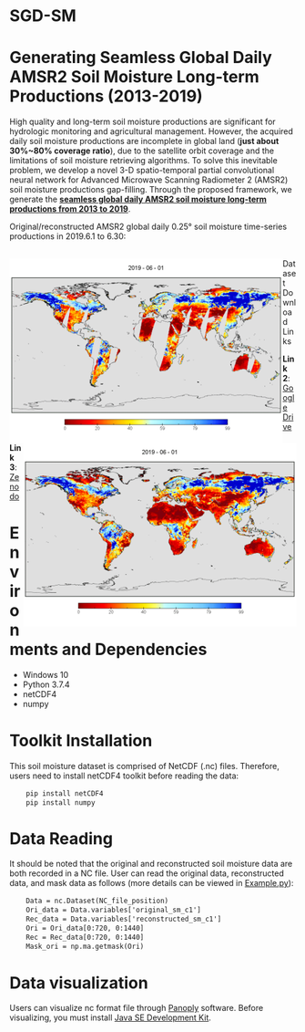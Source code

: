 # SGD-SM
# Generating Seamless Global Daily AMSR2 Soil Moisture Long-term Productions (2013-2019)

High quality and long-term soil moisture productions are significant for hydrologic monitoring and agricultural management. 
However, the acquired daily soil moisture productions are incomplete in global land (**just about 30%~80% coverage ratio**),
 due to the satellite orbit coverage and the limitations of soil moisture retrieving algorithms. To solve this inevitable problem, 
 we develop a novel 3-D spatio-temporal partial convolutional neural network for Advanced Microwave Scanning Radiometer 2 (AMSR2) soil moisture productions gap-filling. 
 Through the proposed framework, we generate the [**seamless global daily AMSR2 soil moisture long-term productions from 2013 to 2019**](https://qzhang95.github.io/Projects/Global-Daily-Seamless-AMSR2/).

Original/reconstructed AMSR2 global daily 0.25° soil moisture time-series productions in 2019.6.1 to 6.30:

<br/>
<img src="./figures/ori.gif" align=left width="480px"/>
<img src="./figures/rec.gif" align=right width="480px/>
<br/>


# Dataset Download Links


**Link 2**: [Google Drive](https://drive.google.com/file/d/1pGoX12Va3k6o9ybIMBjpDDHLbcUShM1P/view?usp=sharing)

**Link 3**: [Zenodo](http://doi.org/10.5281/zenodo.3960425)


# Environments and Dependencies
* Windows 10
* Python 3.7.4
* netCDF4
* numpy


# Toolkit Installation
This soil moisture dataset is comprised of NetCDF (.nc) files. Therefore, users need to install netCDF4 toolkit before reading the data:
```
    pip install netCDF4
    pip install numpy
```

# Data Reading
It should be noted that the original and reconstructed soil moisture data are both recorded in a NC file. 
User can read the original data, reconstructed data, and mask data as follows (more details can be viewed in [Example.py](Example.py)):
```
    Data = nc.Dataset(NC_file_position)
    Ori_data = Data.variables['original_sm_c1']
    Rec_data = Data.variables['reconstructed_sm_c1']
    Ori = Ori_data[0:720, 0:1440]
    Rec = Rec_data[0:720, 0:1440]
    Mask_ori = np.ma.getmask(Ori)
```

# Data visualization
Users can visualize nc format file through [Panoply](https://www.giss.nasa.gov/tools/panoply/download/) software. Before visualizing, you must install [Java SE Development Kit](https://www.oracle.com/java/technologies/javase/javase-jdk8-downloads.html).

